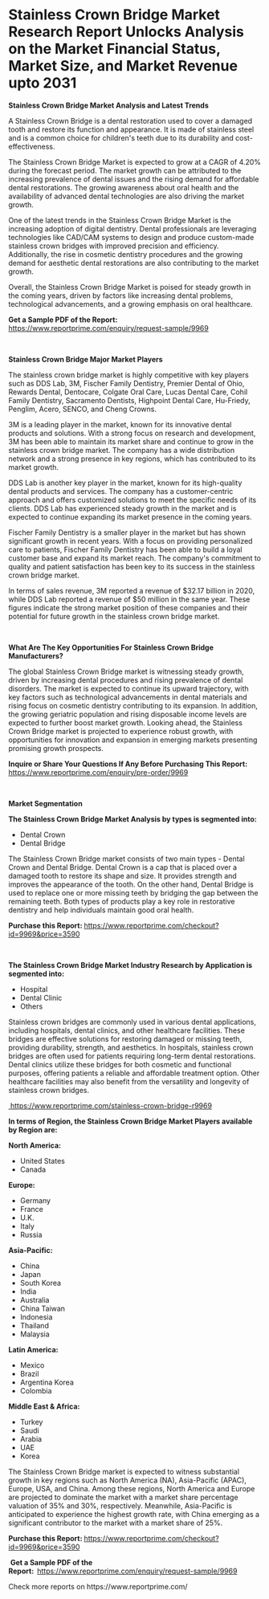 <p><h1>Stainless Crown Bridge Market Research Report Unlocks Analysis on the Market Financial Status, Market Size, and Market Revenue upto 2031</h1></p><p><strong>Stainless Crown Bridge Market Analysis and Latest Trends</strong></p>
<p><p>A Stainless Crown Bridge is a dental restoration used to cover a damaged tooth and restore its function and appearance. It is made of stainless steel and is a common choice for children's teeth due to its durability and cost-effectiveness.</p><p>The Stainless Crown Bridge Market is expected to grow at a CAGR of 4.20% during the forecast period. The market growth can be attributed to the increasing prevalence of dental issues and the rising demand for affordable dental restorations. The growing awareness about oral health and the availability of advanced dental technologies are also driving the market growth.</p><p>One of the latest trends in the Stainless Crown Bridge Market is the increasing adoption of digital dentistry. Dental professionals are leveraging technologies like CAD/CAM systems to design and produce custom-made stainless crown bridges with improved precision and efficiency. Additionally, the rise in cosmetic dentistry procedures and the growing demand for aesthetic dental restorations are also contributing to the market growth.</p><p>Overall, the Stainless Crown Bridge Market is poised for steady growth in the coming years, driven by factors like increasing dental problems, technological advancements, and a growing emphasis on oral healthcare.</p></p>
<p><strong>Get a Sample PDF of the Report:&nbsp;</strong> <a href="https://www.reportprime.com/enquiry/request-sample/9969">https://www.reportprime.com/enquiry/request-sample/9969</a></p>
<p>&nbsp;</p>
<p><strong>Stainless Crown Bridge Major Market Players</strong></p>
<p><p>The stainless crown bridge market is highly competitive with key players such as DDS Lab, 3M, Fischer Family Dentistry, Premier Dental of Ohio, Rewards Dental, Dentocare, Colgate Oral Care, Lucas Dental Care, Cohil Family Dentistry, Sacramento Dentists, Highpoint Dental Care, Hu-Friedy, Penglim, Acero, SENCO, and Cheng Crowns. </p><p>3M is a leading player in the market, known for its innovative dental products and solutions. With a strong focus on research and development, 3M has been able to maintain its market share and continue to grow in the stainless crown bridge market. The company has a wide distribution network and a strong presence in key regions, which has contributed to its market growth.</p><p>DDS Lab is another key player in the market, known for its high-quality dental products and services. The company has a customer-centric approach and offers customized solutions to meet the specific needs of its clients. DDS Lab has experienced steady growth in the market and is expected to continue expanding its market presence in the coming years.</p><p>Fischer Family Dentistry is a smaller player in the market but has shown significant growth in recent years. With a focus on providing personalized care to patients, Fischer Family Dentistry has been able to build a loyal customer base and expand its market reach. The company's commitment to quality and patient satisfaction has been key to its success in the stainless crown bridge market.</p><p>In terms of sales revenue, 3M reported a revenue of $32.17 billion in 2020, while DDS Lab reported a revenue of $50 million in the same year. These figures indicate the strong market position of these companies and their potential for future growth in the stainless crown bridge market.</p></p>
<p>&nbsp;</p>
<p><strong>What Are The Key Opportunities For Stainless Crown Bridge Manufacturers?</strong></p>
<p><p>The global Stainless Crown Bridge market is witnessing steady growth, driven by increasing dental procedures and rising prevalence of dental disorders. The market is expected to continue its upward trajectory, with key factors such as technological advancements in dental materials and rising focus on cosmetic dentistry contributing to its expansion. In addition, the growing geriatric population and rising disposable income levels are expected to further boost market growth. Looking ahead, the Stainless Crown Bridge market is projected to experience robust growth, with opportunities for innovation and expansion in emerging markets presenting promising growth prospects.</p></p>
<p><strong>Inquire or Share Your Questions If Any Before Purchasing This Report:</strong> <a href="https://www.reportprime.com/enquiry/pre-order/9969">https://www.reportprime.com/enquiry/pre-order/9969</a></p>
<p>&nbsp;</p>
<p><strong>Market Segmentation</strong></p>
<p><strong>The Stainless Crown Bridge Market Analysis by types is segmented into:</strong></p>
<p><ul><li>Dental Crown</li><li>Dental Bridge</li></ul></p>
<p><p>The Stainless Crown Bridge market consists of two main types - Dental Crown and Dental Bridge. Dental Crown is a cap that is placed over a damaged tooth to restore its shape and size. It provides strength and improves the appearance of the tooth. On the other hand, Dental Bridge is used to replace one or more missing teeth by bridging the gap between the remaining teeth. Both types of products play a key role in restorative dentistry and help individuals maintain good oral health.</p></p>
<p><strong>Purchase this Report:&nbsp;</strong><a href="https://www.reportprime.com/checkout?id=9969&price=3590">https://www.reportprime.com/checkout?id=9969&price=3590</a></p>
<p>&nbsp;</p>
<p><strong>The Stainless Crown Bridge Market Industry Research by Application is segmented into:</strong></p>
<p><ul><li>Hospital</li><li>Dental Clinic</li><li>Others</li></ul></p>
<p><p>Stainless crown bridges are commonly used in various dental applications, including hospitals, dental clinics, and other healthcare facilities. These bridges are effective solutions for restoring damaged or missing teeth, providing durability, strength, and aesthetics. In hospitals, stainless crown bridges are often used for patients requiring long-term dental restorations. Dental clinics utilize these bridges for both cosmetic and functional purposes, offering patients a reliable and affordable treatment option. Other healthcare facilities may also benefit from the versatility and longevity of stainless crown bridges.</p></p>
<p><a href="https://www.reportprime.com/stainless-crown-bridge-r9969">&nbsp;https://www.reportprime.com/stainless-crown-bridge-r9969</a></p>
<p><strong>In terms of Region, the Stainless Crown Bridge Market Players available by Region are:</strong></p>
<p>
    <p> <strong> North America: </strong>
        <ul>
            <li>United States</li>
            <li>Canada</li>
        </ul>
        </p> 
    <p> <strong> Europe: </strong>
        <ul>
            <li>Germany</li>
            <li>France</li>
            <li>U.K.</li>
            <li>Italy</li>
            <li>Russia</li>
        </ul>
        </p> 
    <p> <strong> Asia-Pacific: </strong>
        <ul>
            <li>China</li>
            <li>Japan</li>
            <li>South Korea</li>
            <li>India</li>
            <li>Australia</li>
            <li>China Taiwan</li>
            <li>Indonesia</li>
            <li>Thailand</li>
            <li>Malaysia</li>
        </ul>
        </p> 
    <p> <strong> Latin America: </strong>
        <ul>
            <li>Mexico</li>
            <li>Brazil</li>
            <li>Argentina Korea</li>
            <li>Colombia</li>
        </ul>
        </p> 
    <p> <strong> Middle East & Africa: </strong>
        <ul>
            <li>Turkey</li>
            <li>Saudi</li>
            <li>Arabia</li>
            <li>UAE</li>
            <li>Korea</li>
        </ul>
    </p>
    </p>
<p><p>The Stainless Crown Bridge market is expected to witness substantial growth in key regions such as North America (NA), Asia-Pacific (APAC), Europe, USA, and China. Among these regions, North America and Europe are projected to dominate the market with a market share percentage valuation of 35% and 30%, respectively. Meanwhile, Asia-Pacific is anticipated to experience the highest growth rate, with China emerging as a significant contributor to the market with a market share of 25%.</p></p>
<p><strong>Purchase this Report: </strong><a href="https://www.reportprime.com/checkout?id=9969&price=3590">https://www.reportprime.com/checkout?id=9969&price=3590</a></p>
<p>&nbsp;<strong>Get a Sample PDF of the Report:&nbsp;&nbsp;</strong><a href="https://www.reportprime.com/enquiry/request-sample/9969">https://www.reportprime.com/enquiry/request-sample/9969</a></p>
<p><strong></strong></p>
<p>Check more reports on https://www.reportprime.com/</p>
